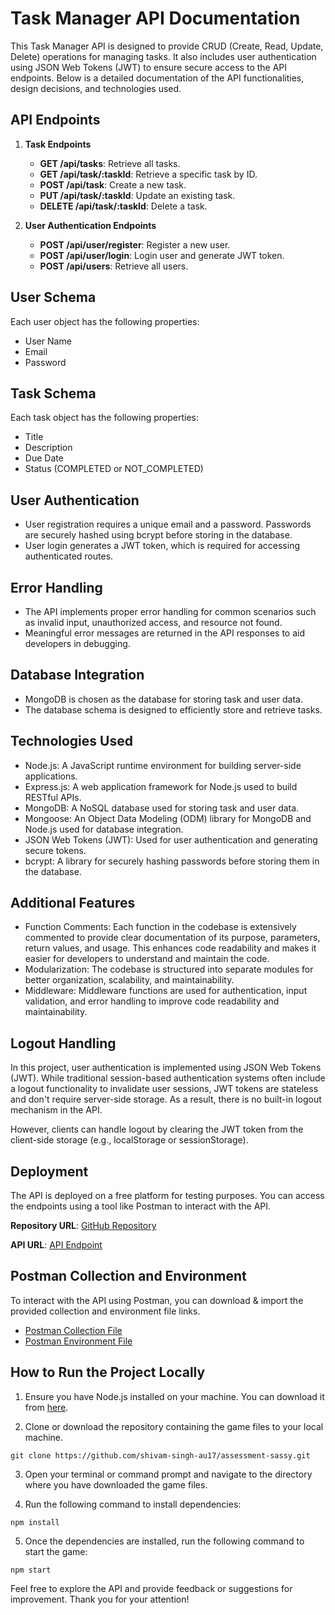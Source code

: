 # Task Manager API Documentation

This Task Manager API is designed to provide CRUD (Create, Read, Update, Delete) operations for managing tasks. It also includes user authentication using JSON Web Tokens (JWT) to ensure secure access to the API endpoints. Below is a detailed documentation of the API functionalities, design decisions, and technologies used.

## API Endpoints

1. **Task Endpoints**

   - **GET /api/tasks**: Retrieve all tasks.
   - **GET /api/task/:taskId**: Retrieve a specific task by ID.
   - **POST /api/task**: Create a new task.
   - **PUT /api/task/:taskId**: Update an existing task.
   - **DELETE /api/task/:taskId**: Delete a task.

2. **User Authentication Endpoints**

   - **POST /api/user/register**: Register a new user.
   - **POST /api/user/login**: Login user and generate JWT token.
   - **POST /api/users**: Retrieve all users.

## User Schema

Each user object has the following properties:

- User Name
- Email
- Password

## Task Schema

Each task object has the following properties:

- Title
- Description
- Due Date
- Status (COMPLETED or NOT_COMPLETED)

## User Authentication

- User registration requires a unique email and a password. Passwords are securely hashed using bcrypt before storing in the database.
- User login generates a JWT token, which is required for accessing authenticated routes.

## Error Handling

- The API implements proper error handling for common scenarios such as invalid input, unauthorized access, and resource not found.
- Meaningful error messages are returned in the API responses to aid developers in debugging.

## Database Integration

- MongoDB is chosen as the database for storing task and user data.
- The database schema is designed to efficiently store and retrieve tasks.

## Technologies Used

- Node.js: A JavaScript runtime environment for building server-side applications.
- Express.js: A web application framework for Node.js used to build RESTful APIs.
- MongoDB: A NoSQL database used for storing task and user data.
- Mongoose: An Object Data Modeling (ODM) library for MongoDB and Node.js used for database integration.
- JSON Web Tokens (JWT): Used for user authentication and generating secure tokens.
- bcrypt: A library for securely hashing passwords before storing them in the database.

## Additional Features

- Function Comments: Each function in the codebase is extensively commented to provide clear documentation of its purpose, parameters, return values, and usage. This enhances code readability and makes it easier for developers to understand and maintain the code.
- Modularization: The codebase is structured into separate modules for better organization, scalability, and maintainability.
- Middleware: Middleware functions are used for authentication, input validation, and error handling to improve code readability and maintainability.

## Logout Handling

In this project, user authentication is implemented using JSON Web Tokens (JWT). While traditional session-based authentication systems often include a logout functionality to invalidate user sessions, JWT tokens are stateless and don't require server-side storage. As a result, there is no built-in logout mechanism in the API.

However, clients can handle logout by clearing the JWT token from the client-side storage (e.g., localStorage or sessionStorage).

## Deployment

The API is deployed on a free platform for testing purposes. You can access the endpoints using a tool like Postman to interact with the API.

**Repository URL**: [GitHub Repository](https://github.com/shivam-singh-au17/assessment-sassy)

**API URL**: [API Endpoint](https://task-manager-x0to.onrender.com/api)

## Postman Collection and Environment

To interact with the API using Postman, you can download & import the provided collection and environment file links.

- [Postman Collection File](https://github.com/shivam-singh-au17/assessment-sassy/blob/master/assessment-sassy.postman_collection.json)
- [Postman Environment File](https://github.com/shivam-singh-au17/assessment-sassy/blob/master/assessment-sassy.postman_environment.json)


## How to Run the Project Locally

1. Ensure you have Node.js installed on your machine. You can download it from [here](https://nodejs.org/).

2. Clone or download the repository containing the game files to your local machine.
```
git clone https://github.com/shivam-singh-au17/assessment-sassy.git
```

3. Open your terminal or command prompt and navigate to the directory where you have downloaded the game files.

4. Run the following command to install dependencies:
```
npm install
```

5. Once the dependencies are installed, run the following command to start the game:
```
npm start
```

Feel free to explore the API and provide feedback or suggestions for improvement. Thank you for your attention!
